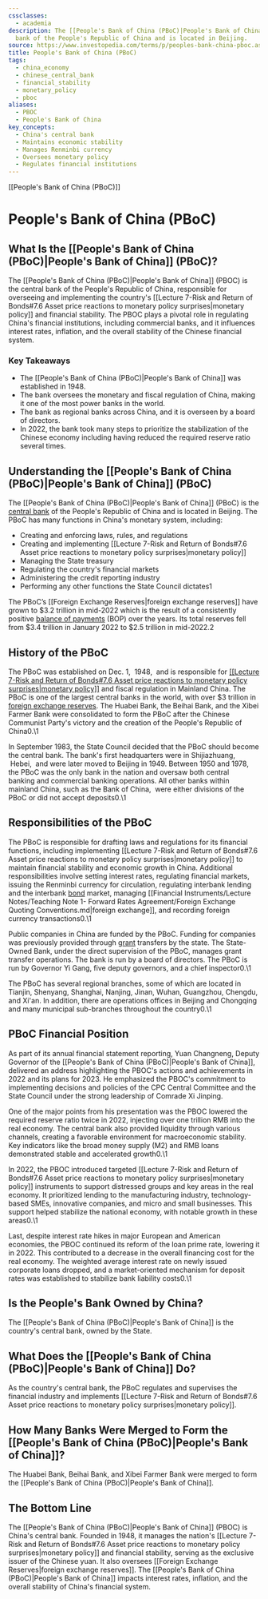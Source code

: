 ```yaml
---
cssclasses:
  - academia
description: The [[People's Bank of China (PBoC)|People's Bank of China]] is the central
  bank of the People's Republic of China and is located in Beijing.
source: https://www.investopedia.com/terms/p/peoples-bank-china-pboc.asp
title: People's Bank of China (PBoC)
tags:
  - china_economy
  - chinese_central_bank
  - financial_stability
  - monetary_policy
  - pboc
aliases:
  - PBOC
  - People's Bank of China
key_concepts:
  - China's central bank
  - Maintains economic stability
  - Manages Renminbi currency
  - Oversees monetary policy
  - Regulates financial institutions
---
```


[[People's Bank of China (PBoC)]]

# People's Bank of China (PBoC)
## What Is the [[People's Bank of China (PBoC)|People's Bank of China]] (PBoC)?

The [[People's Bank of China (PBoC)|People's Bank of China]] (PBOC) is the central bank of the People's Republic of China,  responsible for overseeing and implementing the country's [[Lecture 7-Risk and Return of Bonds#7.6 Asset price reactions to monetary policy surprises|monetary policy]] and financial stability. The PBOC plays a pivotal role in regulating China's financial institutions,  including commercial banks,  and it influences interest rates,  inflation,  and the overall stability of the Chinese financial system.

### Key Takeaways

- The [[People's Bank of China (PBoC)|People's Bank of China]] was established in 1948.
- The bank oversees the monetary and fiscal regulation of China,  making it one of the most power banks in the world.
- The bank as regional banks across China,  and it is overseen by a board of directors.
- In 2022,  the bank took many steps to prioritize the stabilization of the Chinese economy including having reduced the required reserve ratio several times.

## Understanding the [[People's Bank of China (PBoC)|People's Bank of China]] (PBoC)

The [[People's Bank of China (PBoC)|People's Bank of China]] (PBoC) is the [central bank](https://www.investopedia.com/terms/c/centralbank.asp) of the People's Republic of China and is located in Beijing. The PBoC has many functions in China's monetary system,  including:

- Creating and enforcing laws,  rules,  and regulations
- Creating and implementing [[Lecture 7-Risk and Return of Bonds#7.6 Asset price reactions to monetary policy surprises|monetary policy]]
- Managing the State treasury
- Regulating the country's financial markets
- Administering the credit reporting industry
- Performing any other functions the State Council dictates1

The PBoC’s [[Foreign Exchange Reserves|foreign exchange reserves]] have grown to $3.2 trillion in mid-2022 which is the result of a consistently positive [balance of payments](https://www.investopedia.com/terms/b/bop.asp) (BOP) over the years. Its total reserves fell from $3.4 trillion in January 2022 to $2.5 trillion in mid-2022.2

## History of the PBoC

The PBoC was established on Dec. 1,     1948,     and is responsible for [[[Lecture 7-Risk and Return of Bonds#7.6 Asset price reactions to monetary policy surprises|monetary policy]]](https://www.investopedia.com/terms/m/monetarypolicy.asp) and fiscal regulation in Mainland China. The PBoC is one of the largest central banks in the world,  with over $3 trillion in [foreign exchange reserves](https://www.investopedia.com/terms/f/foreign-exchange-reserves.asp). The Huabei Bank,  the Beihai Bank,  and the Xibei Farmer Bank were consolidated to form the PBoC after the Chinese Communist Party's victory and the creation of the People's Republic of China0.\1

In September 1983,  the State Council decided that the PBoC should become the central bank. The bank's first headquarters were in Shijiazhuang,     Hebei,     and were later moved to Beijing in 1949. Between 1950 and 1978,  the PBoC was the only bank in the nation and oversaw both central banking and commercial banking operations. All other banks within mainland China,  such as the Bank of China,     were either divisions of the PBoC or did not accept deposits0.\1

## Responsibilities of the PBoC

The PBoC is responsible for drafting laws and regulations for its financial functions,  including implementing [[Lecture 7-Risk and Return of Bonds#7.6 Asset price reactions to monetary policy surprises|monetary policy]] to maintain financial stability and economic growth in China. Additional responsibilities involve setting interest rates,  regulating financial markets,  issuing the Renminbi currency for circulation,  regulating interbank lending and the interbank [bond](https://www.investopedia.com/terms/b/bond.asp) market,  managing [[Financial Instruments/Lecture Notes/Teaching Note 1- Forward Rates Agreement/Foreign Exchange Quoting Conventions.md|foreign exchange]],  and recording foreign currency transactions0.\1

Public companies in China are funded by the PBoC. Funding for companies was previously provided through [grant](https://www.investopedia.com/terms/g/grant.asp) transfers by the state. The State-Owned Bank,  under the direct supervision of the PBoC,  manages grant transfer operations. The bank is run by a board of directors. The PBoC is run by Governor Yi Gang,  five deputy governors,  and a chief inspector0.\1

The PBoC has several regional branches,  some of which are located in Tianjin,  Shenyang,  Shanghai,  Nanjing,  Jinan,  Wuhan,  Guangzhou,  Chengdu,  and Xi'an. In addition,  there are operations offices in Beijing and Chongqing and many municipal sub-branches throughout the country0.\1

## PBoC Financial Position

As part of its annual financial statement reporting,  Yuan Changneng,  Deputy Governor of the [[People's Bank of China (PBoC)|People's Bank of China]],  delivered an address highlighting the PBOC's actions and achievements in 2022 and its plans for 2023. He emphasized the PBOC's commitment to implementing decisions and policies of the CPC Central Committee and the State Council under the strong leadership of Comrade Xi Jinping.

One of the major points from his presentation was the PBOC lowered the required reserve ratio twice in 2022,  injecting over one trillion RMB into the real economy. The central bank also provided liquidity through various channels,  creating a favorable environment for macroeconomic stability. Key indicators like the broad money supply (M2) and RMB loans demonstrated stable and accelerated growth0.\1

In 2022,  the PBOC introduced targeted [[Lecture 7-Risk and Return of Bonds#7.6 Asset price reactions to monetary policy surprises|monetary policy]] instruments to support distressed groups and key areas in the real economy. It prioritized lending to the manufacturing industry,  technology-based SMEs,  innovative companies,  and micro and small businesses. This support helped stabilize the national economy,  with notable growth in these areas0.\1

Last,  despite interest rate hikes in major European and American economies,  the PBOC continued its reform of the loan prime rate,  lowering it in 2022. This contributed to a decrease in the overall financing cost for the real economy. The weighted average interest rate on newly issued corporate loans dropped,  and a market-oriented mechanism for deposit rates was established to stabilize bank liability costs0.\1

## Is the People's Bank Owned by China?

The [[People's Bank of China (PBoC)|People's Bank of China]] is the country's central bank,  owned by the State.

## What Does the [[People's Bank of China (PBoC)|People's Bank of China]] Do?

As the country's central bank,  the PBoC regulates and supervises the financial industry and implements [[Lecture 7-Risk and Return of Bonds#7.6 Asset price reactions to monetary policy surprises|monetary policy]].

## How Many Banks Were Merged to Form the [[People's Bank of China (PBoC)|People's Bank of China]]?

The Huabei Bank,  Beihai Bank,  and Xibei Farmer Bank were merged to form the [[People's Bank of China (PBoC)|People's Bank of China]].

## The Bottom Line

The [[People's Bank of China (PBoC)|People's Bank of China]] (PBOC) is China's central bank. Founded in 1948,  it manages the nation's [[Lecture 7-Risk and Return of Bonds#7.6 Asset price reactions to monetary policy surprises|monetary policy]] and financial stability,  serving as the exclusive issuer of the Chinese yuan. It also oversees [[Foreign Exchange Reserves|foreign exchange reserves]]. The [[People's Bank of China (PBoC)|People's Bank of China]] impacts interest rates,  inflation,  and the overall stability of China's financial system.